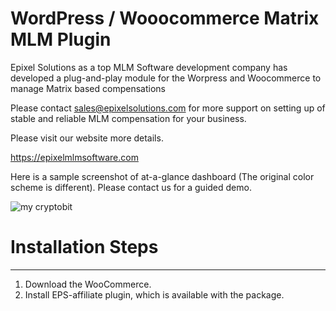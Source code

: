 # WordPress / Wooocommerce Matrix MLM Plugin

Epixel Solutions as a top MLM Software development company has developed a plug-and-play module for the Worpress and Woocommerce to manage Matrix based compensations

Please contact sales@epixelsolutions.com for more support on setting up of stable and reliable MLM compensation for your business.

Please visit our website more details. 

https://epixelmlmsoftware.com

Here is a sample screenshot of at-a-glance dashboard (The original color scheme is different). Please contact us for a guided demo.


![my cryptobit](https://user-images.githubusercontent.com/39325046/40112023-4e09c898-5922-11e8-8d58-b629efe4d26e.png)

# Installation Steps
----

1. Download the WooCommerce.
2. Install EPS-affiliate plugin, which is available with the package.



